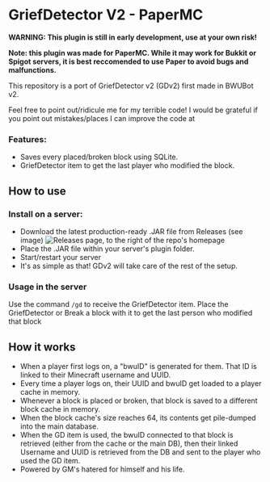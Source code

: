# GriefDetector V2 - PaperMC
**WARNING: This plugin is still in early development, use at your own risk!**

**Note: this plugin was made for PaperMC. While it may work for Bukkit or Spigot servers, it is best reccomended to use Paper to avoid bugs and malfunctions.**

This repository is a port of GriefDetector v2 (GDv2) first made in BWUBot v2.

Feel free to point out/ridicule me for my terrible code! I would be grateful if you point out mistakes/places I can improve the code at

### Features:
- Saves every placed/broken block using SQLite.
- GriefDetector item to get the last player who modified the block.

## How to use
### Install on a server:
- Download the latest production-ready .JAR file from Releases (see image)
![Releases page, to the right of the repo's homepage](https://user-images.githubusercontent.com/98153342/217238119-b9377cce-3c01-4378-a5ff-ee0d5f0ffa3f.png)
- Place the .JAR file within your server's plugin folder.
- Start/restart your server
- It's as simple as that! GDv2 will take care of the rest of the setup.
### Usage in the server
Use the command `/gd` to receive the GriefDetector item.
Place the GriefDetector or Break a block with it to get the last person who modified that block

## How it works
- When a player first logs on, a "bwuID" is generated for them. That ID is linked to their Minecraft username and UUID.
- Every time a player logs on, their UUID and bwuID get loaded to a player cache in memory.
- Whenever a block is placed or broken, that block is saved to a different block cache in memory.
- When the block cache's size reaches 64, its contents get pile-dumped into the main database.
- When the GD item is used, the bwuID connected to that block is retrieved (either from the cache or the main DB), then their linked Username and UUID is retrieved from the DB and sent to the player who used the GD item.
- Powered by GM's hatered for himself and his life.

